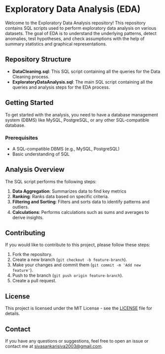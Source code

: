
# Exploratory Data Analysis (EDA)

Welcome to the Exploratory Data Analysis repository! This repository contains SQL scripts used to perform exploratory data analysis on various datasets. The goal of EDA is to understand the underlying patterns, detect anomalies, test hypotheses, and check assumptions with the help of summary statistics and graphical representations.

## Repository Structure

- **DataCleaning.sql**: This SQL script containing all the queries for the Data Cleaning process.
- **ExploratoryDataAnalysis.sql**: The main SQL script containing all the queries and analysis steps for the EDA process.

## Getting Started

To get started with the analysis, you need to have a database management system (DBMS) like MySQL, PostgreSQL, or any other SQL-compatible database.

### Prerequisites

- A SQL-compatible DBMS (e.g., MySQL, PostgreSQL)
- Basic understanding of SQL

## Analysis Overview

The SQL script performs the following steps:

1. **Data Aggregation**: Summarizes data to find key metrics
2. **Ranking**: Ranks data based on specific criteria.
3. **Filtering and Sorting**: Filters and sorts data to identify patterns and outliers.
4. **Calculations**: Performs calculations such as sums and averages to derive insights.

## Contributing

If you would like to contribute to this project, please follow these steps:

1. Fork the repository.
2. Create a new branch (`git checkout -b feature-branch`).
3. Make your changes and commit them (`git commit -m 'Add new feature'`).
4. Push to the branch (`git push origin feature-branch`).
5. Create a pull request.

## License

This project is licensed under the MIT License - see the [LICENSE](LICENSE) file for details.

## Contact

If you have any questions or suggestions, feel free to open an issue or contact me at sivasankarisiva2003@gmail.com.
